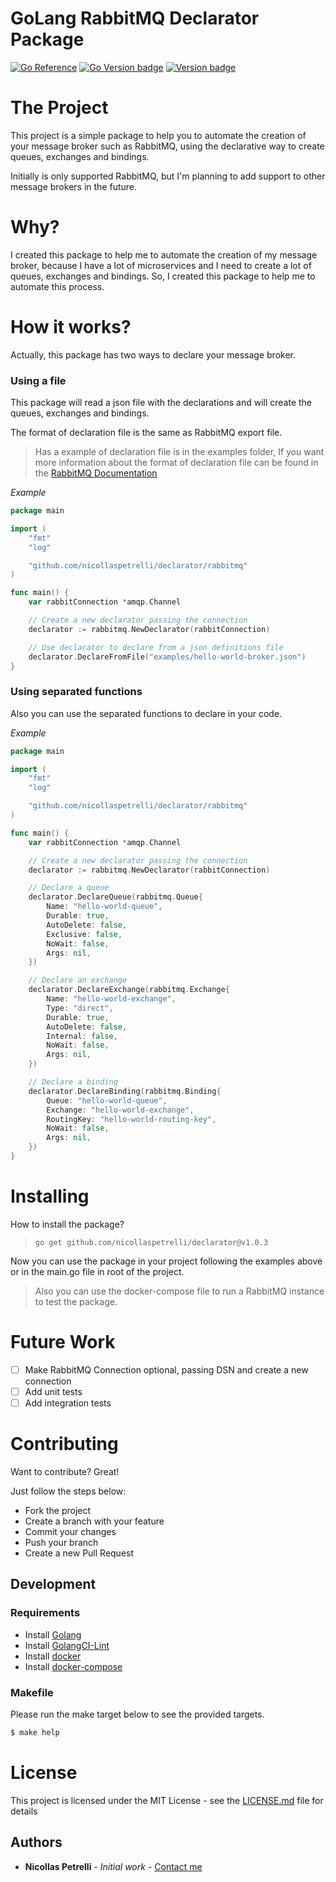 # GoLang RabbitMQ Declarator Package

[![Go Reference](https://pkg.go.dev/badge/github.com/nicollaspetrelli/declarator.svg)](https://pkg.go.dev/github.com/nicollaspetrelli/declarator) [![Go Version badge](https://img.shields.io/badge/Go-1.20.3-blue.svg)]() [![Version badge](https://img.shields.io/badge/Latest_Stable_Version_Tag-v1.0.3-white.svg)]()

# The Project

This project is a simple package to help you to automate the creation of your message broker such as RabbitMQ, using the declarative way to create queues, exchanges and bindings.

Initially is only supported RabbitMQ, but I'm planning to add support to other message brokers in the future.

# Why?

I created this package to help me to automate the creation of my message broker, because I have a lot of microservices and I need to create a lot of queues, exchanges and bindings. So, I created this package to help me to automate this process.

# How it works?

Actually, this package has two ways to declare your message broker.

### Using a file

This package will read a json file with the declarations and will create the queues, exchanges and bindings.

The format of declaration file is the same as RabbitMQ export file.

> Has a example of declaration file is in the examples folder, If you want more information about the format of declaration file can be found in the [RabbitMQ Documentation](https://www.rabbitmq.com/management-cli.html#export-import)

_Example_

```go
package main

import (
    "fmt"
    "log"

    "github.com/nicollaspetrelli/declarator/rabbitmq"
)

func main() {
    var rabbitConnection *amqp.Channel

    // Create a new declarator passing the connection
    declarator := rabbitmq.NewDeclarator(rabbitConnection)

    // Use declarator to declare from a json definitions file
    declarator.DeclareFromFile("examples/hello-world-broker.json")
}
```

### Using separated functions

Also you can use the separated functions to declare in your code.

_Example_

```go
package main

import (
    "fmt"
    "log"

    "github.com/nicollaspetrelli/declarator/rabbitmq"
)

func main() {
    var rabbitConnection *amqp.Channel

    // Create a new declarator passing the connection
    declarator := rabbitmq.NewDeclarator(rabbitConnection)

    // Declare a queue
    declarator.DeclareQueue(rabbitmq.Queue{
        Name: "hello-world-queue",
        Durable: true,
        AutoDelete: false,
        Exclusive: false,
        NoWait: false,
        Args: nil,
    })

    // Declare an exchange
    declarator.DeclareExchange(rabbitmq.Exchange{
        Name: "hello-world-exchange",
        Type: "direct",
        Durable: true,
        AutoDelete: false,
        Internal: false,
        NoWait: false,
        Args: nil,
    })

    // Declare a binding
    declarator.DeclareBinding(rabbitmq.Binding{
        Queue: "hello-world-queue",
        Exchange: "hello-world-exchange",
        RoutingKey: "hello-world-routing-key",
        NoWait: false,
        Args: nil,
    })
}
```

# Installing

How to install the package?

> `go get github.com/nicollaspetrelli/declarator@v1.0.3`

Now you can use the package in your project following the examples above or in the main.go file in root of the project.

> Also you can use the docker-compose file to run a RabbitMQ instance to test the package.

# Future Work

- [ ] Make RabbitMQ Connection optional, passing DSN and create a new connection
- [ ] Add unit tests
- [ ] Add integration tests

# Contributing

Want to contribute? Great!

Just follow the steps below:

- Fork the project
- Create a branch with your feature
- Commit your changes
- Push your branch
- Create a new Pull Request

## Development

### Requirements

- Install [Golang](https://golang.org)
- Install [GolangCI-Lint](https://golangci-lint.run/)
- Install [docker](https://docs.docker.com/install/)
- Install [docker-compose](https://docs.docker.com/compose/install/)

### Makefile

Please run the make target below to see the provided targets.

```sh
$ make help
```

# License

This project is licensed under the MIT License - see the [LICENSE.md](LICENSE.md) file for details

## Authors

- **Nicollas Petrelli** - _Initial work_ - [Contact me](mailto:me@nicollas.dev)
